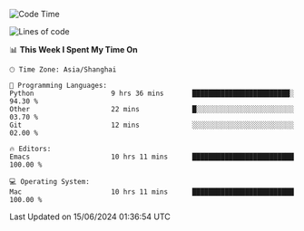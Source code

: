 <!--START_SECTION:waka-->
![Code Time](http://img.shields.io/badge/Code%20Time-2%2C009%20hrs%2045%20mins-blue)

![Lines of code](https://img.shields.io/badge/From%20Hello%20World%20I%27ve%20Written-308.1%20thousand%20lines%20of%20code-blue)

📊 **This Week I Spent My Time On** 

```text
🕑︎ Time Zone: Asia/Shanghai

💬 Programming Languages: 
Python                   9 hrs 36 mins       ████████████████████████░   94.30 % 
Other                    22 mins             █░░░░░░░░░░░░░░░░░░░░░░░░   03.70 % 
Git                      12 mins             ░░░░░░░░░░░░░░░░░░░░░░░░░   02.00 % 

🔥 Editors: 
Emacs                    10 hrs 11 mins      █████████████████████████   100.00 % 

💻 Operating System: 
Mac                      10 hrs 11 mins      █████████████████████████   100.00 % 
```


 Last Updated on 15/06/2024 01:36:54 UTC
<!--END_SECTION:waka-->
